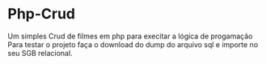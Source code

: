 # Php-Crud
Um simples Crud de filmes em php para execitar a lógica de progamação
Para testar o projeto faça o download do dump do arquivo sql e importe no seu SGB relacional. 
